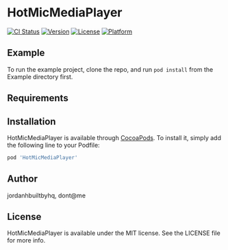 # HotMicMediaPlayer

[![CI Status](https://img.shields.io/travis/jordanhbuiltbyhq/HotMicMediaPlayer.svg?style=flat)](https://travis-ci.org/jordanhbuiltbyhq/HotMicMediaPlayer)
[![Version](https://img.shields.io/cocoapods/v/HotMicMediaPlayer.svg?style=flat)](https://cocoapods.org/pods/HotMicMediaPlayer)
[![License](https://img.shields.io/cocoapods/l/HotMicMediaPlayer.svg?style=flat)](https://cocoapods.org/pods/HotMicMediaPlayer)
[![Platform](https://img.shields.io/cocoapods/p/HotMicMediaPlayer.svg?style=flat)](https://cocoapods.org/pods/HotMicMediaPlayer)

## Example

To run the example project, clone the repo, and run `pod install` from the Example directory first.

## Requirements

## Installation

HotMicMediaPlayer is available through [CocoaPods](https://cocoapods.org). To install
it, simply add the following line to your Podfile:

```ruby
pod 'HotMicMediaPlayer'
```

## Author

jordanhbuiltbyhq, dont@me

## License

HotMicMediaPlayer is available under the MIT license. See the LICENSE file for more info.
